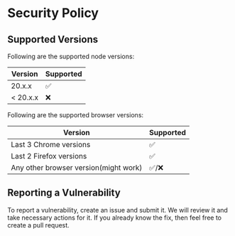 # Security Policy

## Supported Versions

Following are the supported node versions:

| Version | Supported          |
| ------- | ------------------ |
| 20.x.x   | :white_check_mark: |
| < 20.x.x   | :x: |

Following are the supported browser versions:

| Version | Supported          |
| ------- | ------------------ |
| Last 3 Chrome versions   | :white_check_mark: |
| Last 2 Firefox versions   | :white_check_mark: |
| Any other browser version(might work)  | :white_check_mark:/:x: |

## Reporting a Vulnerability

To report a vulnerability, create an issue and submit it. We will review it and take necessary actions for it. If you already know the fix, then feel free to create a pull request.
